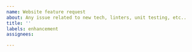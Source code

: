 ```yaml
---
name: Website feature request
about: Any issue related to new tech, linters, unit testing, etc..
title: ''
labels: enhancement
assignees: 

---
```

